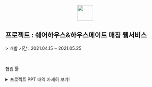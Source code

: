 <p align="center"><img src="https://0905cjw.github.io/seoulmate_logo.png" height="50px"/></p>
<h2>프로젝트 : 쉐어하우스&하우스메이트 매칭 웹서비스</h2>
<p>> 개발 기간 : 2021.04.15 ~ 2021.05.25</p>
<br/>
<p>협업 툴</p>
<details>
  <summary>프로젝트 PPT 내역 자세히 보기! </summary>
  <img src="https://0905cjw.github.io/seoulmate/seoulmate01.png" width="100%"/>
  <img src="https://0905cjw.github.io/seoulmate/seoulmate02.png" width="100%"/>
  <img src="https://0905cjw.github.io/seoulmate/seoulmate03.png" width="100%"/>
  <img src="https://0905cjw.github.io/seoulmate/seoulmate04.png" width="100%"/>
  <img src="https://0905cjw.github.io/seoulmate/seoulmate05.png" width="100%"/>
  <img src="https://0905cjw.github.io/seoulmate/seoulmate06.png" width="100%"/>
  <img src="https://0905cjw.github.io/seoulmate/seoulmate07.png" width="100%"/>
  <img src="https://0905cjw.github.io/seoulmate/seoulmate08.png" width="100%"/>
  <img src="https://0905cjw.github.io/seoulmate/seoulmate09.png" width="100%"/>
  <img src="https://0905cjw.github.io/seoulmate/seoulmate10.png" width="100%"/>
  <img src="https://0905cjw.github.io/seoulmate/seoulmate11.png" width="100%"/>
  <img src="https://0905cjw.github.io/seoulmate/seoulmate12.png" width="100%"/>
  <img src="https://0905cjw.github.io/seoulmate/seoulmate13.png" width="100%"/>
  <img src="https://0905cjw.github.io/seoulmate/seoulmate14.png" width="100%"/>
  <img src="https://0905cjw.github.io/seoulmate/seoulmate15.png" width="100%"/>
  <img src="https://0905cjw.github.io/seoulmate/seoulmate16.png" width="100%"/>
  <img src="https://0905cjw.github.io/seoulmate/seoulmate17.png" width="100%"/>
  <img src="https://0905cjw.github.io/seoulmate/seoulmate18.png" width="100%"/>
  <img src="https://0905cjw.github.io/seoulmate/seoulmate19.png" width="100%"/>
  <img src="https://0905cjw.github.io/seoulmate/seoulmate20.png" width="100%"/>
  <img src="https://0905cjw.github.io/seoulmate/seoulmate21.png" width="100%"/>
  <img src="https://0905cjw.github.io/seoulmate/seoulmate22.png" width="100%"/>
  <img src="https://0905cjw.github.io/seoulmate/seoulmate23.png" width="100%"/>
  <img src="https://0905cjw.github.io/seoulmate/seoulmate24.png" width="100%"/>
  <img src="https://0905cjw.github.io/seoulmate/seoulmate25.png" width="100%"/>
  <img src="https://0905cjw.github.io/seoulmate/seoulmate26.png" width="100%"/>
  <img src="https://0905cjw.github.io/seoulmate/seoulmate27.png" width="100%"/>
  <img src="https://0905cjw.github.io/seoulmate/seoulmate28.png" width="100%"/>
  <img src="https://0905cjw.github.io/seoulmate/seoulmate29.png" width="100%"/>
  <img src="https://0905cjw.github.io/seoulmate/seoulmate30.png" width="100%"/>
  <img src="https://0905cjw.github.io/seoulmate/seoulmate31.png" width="100%"/>
  <img src="https://0905cjw.github.io/seoulmate/seoulmate32.png" width="100%"/>
  <img src="https://0905cjw.github.io/seoulmate/seoulmate33.png" width="100%"/>
  <img src="https://0905cjw.github.io/seoulmate/seoulmate34.png" width="100%"/>
  <img src="https://0905cjw.github.io/seoulmate/seoulmate35.png" width="100%"/>
  <img src="https://0905cjw.github.io/seoulmate/seoulmate36.png" width="100%"/>
  <img src="https://0905cjw.github.io/seoulmate/seoulmate37.png" width="100%"/>
  <img src="https://0905cjw.github.io/seoulmate/seoulmate38.png" width="100%"/>
  <img src="https://0905cjw.github.io/seoulmate/seoulmate39.png" width="100%"/>
  <img src="https://0905cjw.github.io/seoulmate/seoulmate40.png" width="100%"/>
  <img src="https://0905cjw.github.io/seoulmate/seoulmate41.png" width="100%"/>
  <img src="https://0905cjw.github.io/seoulmate/seoulmate42.png" width="100%"/>
  <img src="https://0905cjw.github.io/seoulmate/seoulmate43.png" width="100%"/>
  <img src="https://0905cjw.github.io/seoulmate/seoulmate44.png" width="100%"/>
  <img src="https://0905cjw.github.io/seoulmate/seoulmate45.png" width="100%"/>
  <img src="https://0905cjw.github.io/seoulmate/seoulmate46.png" width="100%"/>
  <img src="https://0905cjw.github.io/seoulmate/seoulmate47.png" width="100%"/>
  <img src="https://0905cjw.github.io/seoulmate/seoulmate48.png" width="100%"/>
  <img src="https://0905cjw.github.io/seoulmate/seoulmate49.png" width="100%"/>
  <img src="https://0905cjw.github.io/seoulmate/seoulmate50.png" width="100%"/>
  <img src="https://0905cjw.github.io/seoulmate/seoulmate51.png" width="100%"/>
  <img src="https://0905cjw.github.io/seoulmate/seoulmate52.png" width="100%"/>
  <img src="https://0905cjw.github.io/seoulmate/seoulmate53.png" width="100%"/>
  <img src="https://0905cjw.github.io/seoulmate/seoulmate54.png" width="100%"/>
  <img src="https://0905cjw.github.io/seoulmate/seoulmate55.png" width="100%"/>
  <img src="https://0905cjw.github.io/seoulmate/seoulmate56.png" width="100%"/>
  <img src="https://0905cjw.github.io/seoulmate/seoulmate57.png" width="100%"/>
  <img src="https://0905cjw.github.io/seoulmate/seoulmate58.png" width="100%"/>
  <img src="https://0905cjw.github.io/seoulmate/seoulmate59.png" width="100%"/>
  <img src="https://0905cjw.github.io/seoulmate/seoulmate60.png" width="100%"/>
  <img src="https://0905cjw.github.io/seoulmate/seoulmate61.png" width="100%"/>
  <img src="https://0905cjw.github.io/seoulmate/seoulmate62.png" width="100%"/>
</details>
<br/>

